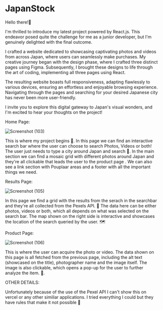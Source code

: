# JapanStock

Hello there!🙌

I'm thrilled to introduce my latest project powered by React.js. This endeavor posed quite the challenge for me as a junior developer, but I'm genuinely delighted with the final outcome.

I crafted a website dedicated to showcasing captivating photos and videos from across Japan, where users can seamlessly make purchases. My creative journey began with the design phase, where I crafted three distinct pages using Figma. Subsequently, I brought these designs to life through the art of coding, implementing all three pages using React.

The resulting website boasts full responsiveness, adapting flawlessly to various devices, ensuring an effortless and enjoyable browsing experience. Navigating through the pages and searching for your desired Japanese city has never been more user-friendly.

I invite you to explore this digital gateway to Japan's visual wonders, and I'm excited to hear your thoughts on the project!

Home Page:

![Screenshot (103)](https://github.com/catiaraquelabreu/JapanStock/assets/131707164/9f9fbdea-9718-40b2-b032-60fb46c91d97)


This is where my project begins 🍡.
In this page we can find an interactive search bar where the user can choose to search Photos, Videos or both!
The user just needs to type a city around Japan and search 🗾.
In the main section we can find a mosaic grid with different photos around Japan and they're all clickable that leads the user to the product page .
We can also see a link section with Pouplaar areas and a footer with all the important things we need.

Results Page:

![Screenshot (105)](https://github.com/catiaraquelabreu/JapanStock/assets/131707164/7f832ebb-78c4-479e-a1f5-7e00192944ce)


In this page we find a grid with the results from the serach in the searchbar and they're all collected from the Pexels API. 🏯
The data here can be either photos, videos or both, which all depends on what was selected on the search bar.
The map shown on the right side is interactive and showcases the location of the search queried by the user. 🗺️

Product Page:

![Screenshot (106)](https://github.com/catiaraquelabreu/JapanStock/assets/131707164/2fafd0d0-774d-49c6-98c1-3befb0c61089)


This is where the user can acquire the photo or video. 
The data shown on this page is all fetched from the previous page, including the alt text (showcased on the title), photographer name and the image itself. 
The image is also clickable, which opens a pop-up for the user to further analyze the item. 📸.

OTHER DETAILS:

Unfortunately because of the use of the Pexel API I can't show this on vercel or any other similiar applications. I tried everything I could but they have rules that make it not possible 🥲

